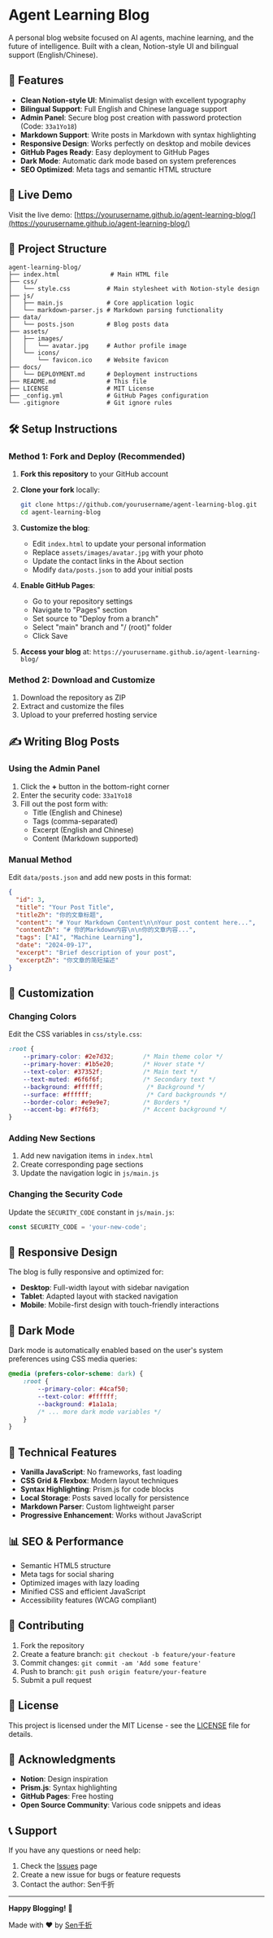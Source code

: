 # Agent Learning Blog

A personal blog website focused on AI agents, machine learning, and the future of intelligence. Built with a clean, Notion-style UI and bilingual support (English/Chinese).

## 🌟 Features

- **Clean Notion-style UI**: Minimalist design with excellent typography
- **Bilingual Support**: Full English and Chinese language support
- **Admin Panel**: Secure blog post creation with password protection (Code: `33a1Yo18`)
- **Markdown Support**: Write posts in Markdown with syntax highlighting
- **Responsive Design**: Works perfectly on desktop and mobile devices
- **GitHub Pages Ready**: Easy deployment to GitHub Pages
- **Dark Mode**: Automatic dark mode based on system preferences
- **SEO Optimized**: Meta tags and semantic HTML structure

## 🚀 Live Demo

Visit the live demo: [https://yourusername.github.io/agent-learning-blog/](https://yourusername.github.io/agent-learning-blog/)

## 📁 Project Structure

```
agent-learning-blog/
├── index.html              # Main HTML file
├── css/
│   └── style.css          # Main stylesheet with Notion-style design
├── js/
│   ├── main.js            # Core application logic
│   └── markdown-parser.js # Markdown parsing functionality
├── data/
│   └── posts.json         # Blog posts data
├── assets/
│   ├── images/
│   │   └── avatar.jpg     # Author profile image
│   └── icons/
│       └── favicon.ico    # Website favicon
├── docs/
│   └── DEPLOYMENT.md      # Deployment instructions
├── README.md              # This file
├── LICENSE                # MIT License
├── _config.yml            # GitHub Pages configuration
└── .gitignore             # Git ignore rules
```

## 🛠️ Setup Instructions

### Method 1: Fork and Deploy (Recommended)

1. **Fork this repository** to your GitHub account
2. **Clone your fork** locally:
   ```bash
   git clone https://github.com/yourusername/agent-learning-blog.git
   cd agent-learning-blog
   ```

3. **Customize the blog**:
   - Edit `index.html` to update your personal information
   - Replace `assets/images/avatar.jpg` with your photo
   - Update the contact links in the About section
   - Modify `data/posts.json` to add your initial posts

4. **Enable GitHub Pages**:
   - Go to your repository settings
   - Navigate to "Pages" section
   - Set source to "Deploy from a branch"
   - Select "main" branch and "/ (root)" folder
   - Click Save

5. **Access your blog** at: `https://yourusername.github.io/agent-learning-blog/`

### Method 2: Download and Customize

1. Download the repository as ZIP
2. Extract and customize the files
3. Upload to your preferred hosting service

## ✍️ Writing Blog Posts

### Using the Admin Panel

1. Click the **+** button in the bottom-right corner
2. Enter the security code: `33a1Yo18`
3. Fill out the post form with:
   - Title (English and Chinese)
   - Tags (comma-separated)
   - Excerpt (English and Chinese)
   - Content (Markdown supported)

### Manual Method

Edit `data/posts.json` and add new posts in this format:

```json
{
  "id": 3,
  "title": "Your Post Title",
  "titleZh": "你的文章标题",
  "content": "# Your Markdown Content\n\nYour post content here...",
  "contentZh": "# 你的Markdown内容\n\n你的文章内容...",
  "tags": ["AI", "Machine Learning"],
  "date": "2024-09-17",
  "excerpt": "Brief description of your post",
  "excerptZh": "你文章的简短描述"
}
```

## 🎨 Customization

### Changing Colors

Edit the CSS variables in `css/style.css`:

```css
:root {
    --primary-color: #2e7d32;        /* Main theme color */
    --primary-hover: #1b5e20;        /* Hover state */
    --text-color: #37352f;           /* Main text */
    --text-muted: #6f6f6f;           /* Secondary text */
    --background: #ffffff;            /* Background */
    --surface: #ffffff;               /* Card backgrounds */
    --border-color: #e9e9e7;         /* Borders */
    --accent-bg: #f7f6f3;            /* Accent background */
}
```

### Adding New Sections

1. Add new navigation items in `index.html`
2. Create corresponding page sections
3. Update the navigation logic in `js/main.js`

### Changing the Security Code

Update the `SECURITY_CODE` constant in `js/main.js`:

```javascript
const SECURITY_CODE = 'your-new-code';
```

## 📱 Responsive Design

The blog is fully responsive and optimized for:
- **Desktop**: Full-width layout with sidebar navigation
- **Tablet**: Adapted layout with stacked navigation
- **Mobile**: Mobile-first design with touch-friendly interactions

## 🌙 Dark Mode

Dark mode is automatically enabled based on the user's system preferences using CSS media queries:

```css
@media (prefers-color-scheme: dark) {
    :root {
        --primary-color: #4caf50;
        --text-color: #ffffff;
        --background: #1a1a1a;
        /* ... more dark mode variables */
    }
}
```

## 🔧 Technical Features

- **Vanilla JavaScript**: No frameworks, fast loading
- **CSS Grid & Flexbox**: Modern layout techniques
- **Syntax Highlighting**: Prism.js for code blocks
- **Local Storage**: Posts saved locally for persistence
- **Markdown Parser**: Custom lightweight parser
- **Progressive Enhancement**: Works without JavaScript

## 📊 SEO & Performance

- Semantic HTML5 structure
- Meta tags for social sharing
- Optimized images with lazy loading
- Minified CSS and efficient JavaScript
- Accessibility features (WCAG compliant)

## 🤝 Contributing

1. Fork the repository
2. Create a feature branch: `git checkout -b feature/your-feature`
3. Commit changes: `git commit -am 'Add some feature'`
4. Push to branch: `git push origin feature/your-feature`
5. Submit a pull request

## 📄 License

This project is licensed under the MIT License - see the [LICENSE](LICENSE) file for details.

## 🙏 Acknowledgments

- **Notion**: Design inspiration
- **Prism.js**: Syntax highlighting
- **GitHub Pages**: Free hosting
- **Open Source Community**: Various code snippets and ideas

## 📞 Support

If you have any questions or need help:

1. Check the [Issues](https://github.com/yourusername/agent-learning-blog/issues) page
2. Create a new issue for bugs or feature requests
3. Contact the author: Sen千折

---

**Happy Blogging!** 🎉

Made with ❤️ by [Sen千折](https://github.com/yourusername)